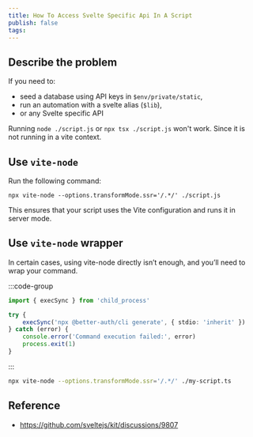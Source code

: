 ```yaml
---
title: How To Access Svelte Specific Api In A Script
publish: false
tags:
---
```


## Describe the problem

If you need to:

- seed a database using API keys in `$env/private/static`,
- run an automation with a svelte alias (`$lib`),
- or any Svelte specific API

Running `node ./script.js` or `npx tsx ./script.js` won't work. Since it is not running in a vite context.

## Use `vite-node`

Run the following command:

`npx vite-node --options.transformMode.ssr='/.*/' ./script.js`

This ensures that your script uses the Vite configuration and runs it in server mode.

## Use `vite-node` wrapper

In certain cases, using vite-node directly isn’t enough, and you’ll need to wrap your command.

:::code-group

```ts [./my-script.ts]
import { execSync } from 'child_process'

try {
	execSync('npx @better-auth/cli generate', { stdio: 'inherit' })
} catch (error) {
	console.error('Command execution failed:', error)
	process.exit(1)
}
```

:::

```bash
npx vite-node --options.transformMode.ssr='/.*/' ./my-script.ts
```

## Reference

- https://github.com/sveltejs/kit/discussions/9807
